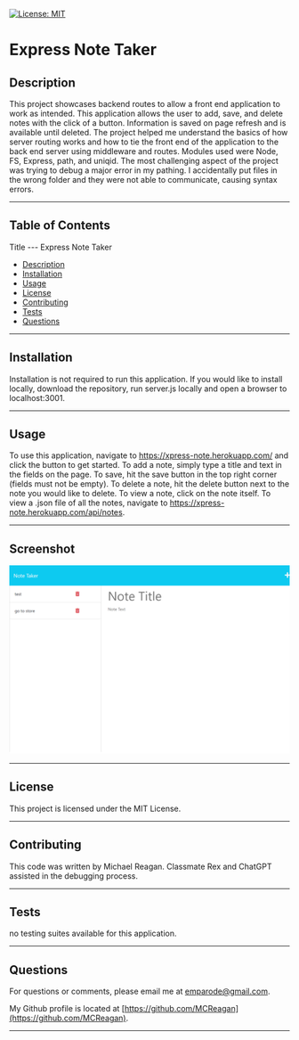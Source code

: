 
[![License: MIT](https://img.shields.io/badge/License-MIT-yellow.svg)](https://opensource.org/licenses/MIT)

# Express Note Taker
     

## Description


This project showcases backend routes to allow a front end application to work as intended. This application allows the user to add, save, and delete notes with the click of a button. Information is saved on page refresh and is available until deleted. The project helped me understand the basics of how server routing works and how to tie the front end of the application to the back end server using middleware and routes. Modules used were Node, FS, Express, path, and uniqid. The most challenging aspect of the project was trying to debug a major error in my pathing. I accidentally put files in the wrong folder and they were not able to communicate, causing syntax errors.


---


## Table of Contents


Title --- Express Note Taker
* [Description](#description)
* [Installation](#installation)
* [Usage](#usage)
* [License](#license)
* [Contributing](#contributing)
* [Tests](#tests)
* [Questions](#questions)


---


## Installation


Installation is not required to run this application. If you would like to install locally, download the repository, run server.js locally and open a browser to localhost:3001.


---


## Usage


To use this application, navigate to https://xpress-note.herokuapp.com/ and click the button to get started. To add a note, simply type a title and text in the fields on the page. To save, hit the save button in the top right corner (fields must not be empty). To delete a note, hit the delete button next to the note you would like to delete. To view a note, click on the note itself. To view a .json file of all the notes, navigate to https://xpress-note.herokuapp.com/api/notes.


---


## Screenshot


![./xpress-note.herokuapp.com_notes.png](./xpress-note.herokuapp.com_notes.png)


---


## License


This project is licensed under the MIT License.


---


## Contributing


This code was written by Michael Reagan. Classmate Rex and ChatGPT assisted in the debugging process. 


---


## Tests


no testing suites available for this application.


---


## Questions


For questions or comments, please email me at emparode@gmail.com.

My Github profile is located at [https://github.com/MCReagan](https://github.com/MCReagan).


---
